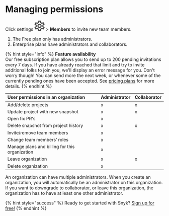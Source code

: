 # Managing permissions

Click settings ![](../../.gitbook/assets/cog_icon.png/) &gt; **Members** to invite new team members.

1. The Free plan only has administrators.
2. Enterprise plans have administrators and collaborators.

{% hint style="info" %}
**Feature availability**  
Our free subscription plan allows you to send up to 200 pending invitations every 7 days. If you have already reached that limit and try to invite additional folks to join you, we'll display an error message for you. Don't worry though! You can send more the next week, or whenever some of the currently pending ones have been accepted. See [pricing plans](https://snyk.io/plans/) for more details.
{% endhint %}

| **User permissions in an organization** | **Administrator** | **Collaborator** |
| :--- | :--- | :--- |
| Add/delete projects | x | x |
| Update project with new snapshot | x | x |
| Open fix PR's | x |  |
| Delete snapshot from project history | x | x |
| Invite/remove team members | x |  |
| Change team members’ roles | x |  |
| Manage plans and billing for this organization | x |  |
| Leave organization | x | x |
| Delete organization | x |  |

An organization can have multiple administrators. When you create an organization, you will automatically be an administrator on this organization. If you want to downgrade to collaborator, or leave this organization, the organization has to have at least one other administrator.

{% hint style="success" %}
Ready to get started with Snyk? [Sign up for free!](https://snyk.io/login?cta=sign-up&loc=footer&page=support_docs_page)
{% endhint %}

